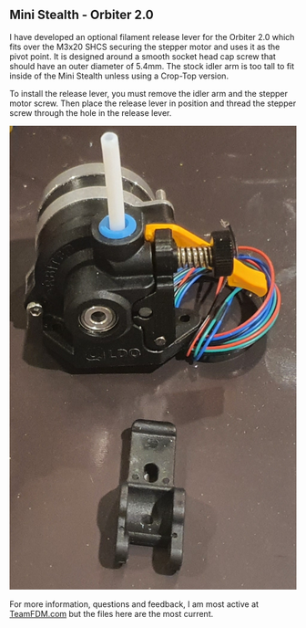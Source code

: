 ## Mini Stealth - Orbiter 2.0

I have developed an optional filament release lever for the Orbiter 2.0 which fits over the M3x20 SHCS securing the stepper motor and uses it as the pivot point. It is designed around a smooth socket head cap screw that should have an outer diameter of 5.4mm. The stock idler arm is too tall to fit inside of the Mini Stealth unless using a Crop-Top version. 

To install the release lever, you must remove the idler arm and the stepper motor screw. Then place the release lever in position and thread the stepper screw through the hole in the release lever.

![Filament Release Lever](Orbiter2.0_Filament_release_lever.jpg)

For more information, questions and feedback, I am most active at [TeamFDM.com](https://www.teamfdm.com/files/file/612-mini-stealth-orbiter-20/?tab=comments) but the files here are the most current.
